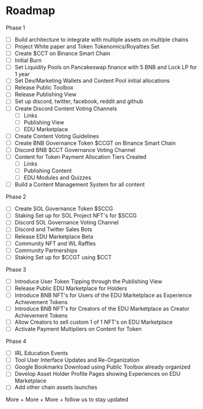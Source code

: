# Roadmap

Phase 1

* [ ] Build architecture to integrate with multiple assets on multiple chains
* [ ] Project White paper and Token Tokenomics/Royalties Set
* [ ] Create $CCT on Binance Smart Chain
* [ ] Initial Burn
* [ ] Set Liquidity Pools on Pancakeswap.finance with 5 BNB and Lock LP for 1 year
* [ ] Set Dev/Marketing Wallets and Content Pool initial allocations
* [ ] Release Public Toolbox
* [ ] Release Publishing View
* [ ] Set up discord, twitter, facebook, reddit and github
* [ ] Create Discord Content Voting Channels
  * [ ] Links
  * [ ] Publishing View
  * [ ] EDU Marketplace
* [ ] Create Content Voting Guidelines
* [ ] Create BNB Governance Token $CCGT on Binance Smart Chain
* [ ] Discord BNB $CCT Governance Voting Channel
* [ ] Content for Token Payment Allocation Tiers Created
  * [ ] Links&#x20;
  * [ ] Publishing Content
  * [ ] EDU Modules and Quizzes
* [ ] Build a Content Management System for all content

Phase 2

* [ ] Create SOL Governance Token $SCCG
* [ ] Staking Set up for SOL Project NFT's for $SCCG
* [ ] Discord SOL Governance Voting Channel
* [ ] Discord and Twitter Sales Bots
* [ ] Release EDU Marketplace Beta
* [ ] Community NFT and WL Raffles&#x20;
* [ ] Community Partnerships
* [ ] Staking Set up for $CCGT using $CCT

Phase 3

* [ ] Introduce User Token Tipping through the Publishing View
* [ ] Release Public EDU Marketplace for Holders
* [ ] Introduce BNB NFT's for Users of the EDU Marketplace as Experience Achievement Tokens
* [ ] Introduce BNB NFT's for Creators of the EDU Marketplace as Creator Achievement Tokens&#x20;
* [ ] Allow Creators to sell custom 1 of 1 NFT's on EDU Marketplace
* [ ] Activate Payment Multipliers on Content for Token

Phase 4

* [ ] IRL Education Events&#x20;
* [ ] Tool User Interface Updates and Re-Organization
* [ ] Google Bookmarks Download using Public Toolbox already organized
* [ ] Develop Asset Holder Profile Pages showing Experiences on EDU Marketplace&#x20;
* [ ] Add other chain assets launches

More + More + More + follow us to stay updated

